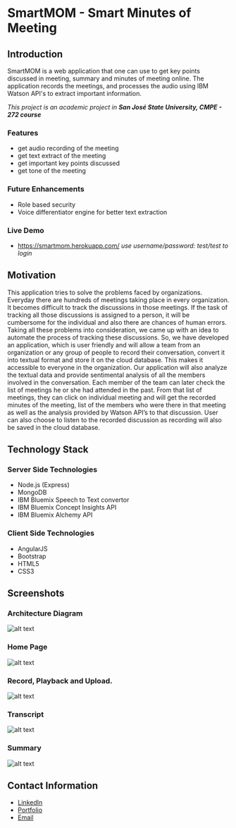 # SmartMOM - Smart Minutes of Meeting
## Introduction
SmartMOM is a web application that one can use to get key points discussed in meeting, summary and minutes of meeting online. 
The application records the meetings, and processes the audio using IBM Watson API's to extract important information.

*This project is an academic project in __San José State University, CMPE - 272 course__*

### Features
- get audio recording of the meeting
- get text extract of the meeting
- get important key points discussed
- get tone of the meeting

### Future Enhancements
- Role based security
- Voice differentiator engine for better text extraction

### Live Demo
- https://smartmom.herokuapp.com/  *use username/password: test/test to login*

## Motivation
This application tries to solve the problems faced by organizations. 
Everyday there are hundreds of meetings taking place in every organization. It becomes difficult to track the discussions in those meetings. If the task of tracking all those discussions is assigned to a person, it will be cumbersome for the individual and also there are chances of human errors. 
Taking all these problems into consideration, we came up with an idea to automate the process of tracking these discussions. So, we have developed an application, which is user friendly and will allow a team from an organization or any group of people to record their conversation, convert it into textual format and store it on the cloud database. This makes it accessible to everyone in the organization. 
Our application will also analyze the textual data and provide sentimental analysis of all the members involved in the conversation. Each member of the team can later check the list of meetings he or she had attended in the past. From that list of meetings, they can click on individual meeting and will get the recorded minutes of the meeting, list of the members who were there in that meeting as well as the analysis provided by Watson API’s to that discussion. User can also choose to listen to the recorded discussion as recording will also be saved in the cloud database.

## Technology Stack
### Server Side Technologies
- Node.js (Express)
- MongoDB
- IBM Bluemix Speech to Text convertor
- IBM Bluemix Concept Insights API
- IBM Bluemix Alchemy API

### Client Side Technologies
- AngularJS
- Bootstrap
- HTML5
- CSS3

## Screenshots
### Architecture Diagram
![alt text](http://i.imgur.com/9qB9HA8.png "Architecture Diagram")

### Home Page
![alt text](http://i.imgur.com/XihADEY.jpg "Home Page")

### Record, Playback and Upload.
![alt text](http://i.imgur.com/hXmpkq0.png "Record, Playback and Upload. Previous meetings shown in below list.")

### Transcript
![alt text](http://i.imgur.com/YEE82tO.png "Transcript")

### Summary
![alt text](http://i.imgur.com/sTy1cuT.png "Summary")

## Contact Information
- [LinkedIn](https://www.linkedin.com/in/psanglikar)
- [Portfolio](https://branded.me/pratiksanglikar)
- [Email](mailto:pratiksanglikar@gmail.com)
